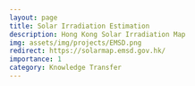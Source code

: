 ```yaml
---
layout: page
title: Solar Irradiation Estimation
description: Hong Kong Solar Irradiation Map
img: assets/img/projects/EMSD.png
redirect: https://solarmap.emsd.gov.hk/
importance: 1
category: Knowledge Transfer
---
```


